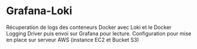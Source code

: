# Grafana-Loki

Récuperation de logs des conteneurs Docker avec Loki et le Docker Logging Driver puis envoi sur Grafana pour lecture.
Configuration pour mise en place sur serveur AWS (instance EC2 et Bucket S3)




